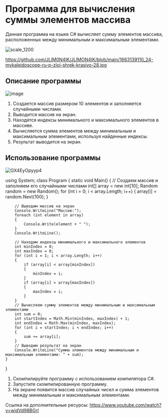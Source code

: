 # Программа для вычисления суммы элементов массива
Данная программа на языке C# вычисляет сумму элементов массива, расположенных между минимальным и максимальным элементами.

![scale_1200](https://github.com/JLIM0N4IK/JLIMON4IK/assets/129604382/df60589c-1bf2-4610-adeb-b849a3551ff7)



https://github.com/JLIM0N4IK/JLIMON4IK/blob/main/1663139110_24-mykaleidoscope-ru-p-zloi-shrek-krasivo-28.jpg
## Описание программы
![image](https://github.com/JLIM0N4IK/JLIMON4IK/assets/129604382/dd374bd6-7b3a-4621-824b-65c4c77852c3)

1. Создается массив размером 10 элементов и заполняется случайными числами.
2. Выводится массив на экран.
3. Находятся индексы минимального и максимального элементов в массиве.
4. Вычисляется сумма элементов между минимальным и максимальным элементами, используя найденные индексы.
5. Результат выводится на экран.

## Использование программы
![GX4EyOpyyp4](https://github.com/JLIM0N4IK/JLIMON4IK/assets/129604382/245011e7-ec58-4e5e-8bb9-69d6d143813a)

using System;
class Program
{
    static void Main()
    {
        // Создаем массив и заполняем его случайными числами
        int[] array = new int[10];
        Random random = new Random();
        for (int i = 0; i < array.Length; i++)
        {
            array[i] = random.Next(100);
        }

        // Выводим массив на экран
        Console.WriteLine("Массив:");
        foreach (int element in array)
        {
            Console.Write(element + " ");
        }
        Console.WriteLine();

        // Находим индексы минимального и максимального элементов
        int minIndex = 0;
        int maxIndex = 0;
        for (int i = 1; i < array.Length; i++)
        {
            if (array[i] < array[minIndex])
            {
                minIndex = i;
            }
            if (array[i] > array[maxIndex])
            {
                maxIndex = i;
            }
        }
        // Вычисляем сумму элементов между минимальным и максимальным элементами
        int sum = 0;
        int startIndex = Math.Min(minIndex, maxIndex) + 1;
        int endIndex = Math.Max(minIndex, maxIndex);
        for (int i = startIndex; i < endIndex; i++)
        {
            sum += array[i];
        }
        // Выводим результат на экран
        Console.WriteLine("Сумма элементов между минимальным и максимальным элементами: " + sum);
    }
}

1. Скомпилируйте программу с использованием компилятора C#.
2. Запустите скомпилированную программу.
3. На экране появится массив случайных чисел и сумма элементов между минимальным и максимальным элементами.

Ссылка на дополнительные ресурсы: https://www.youtube.com/watch?v=widVd98BGrI
